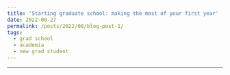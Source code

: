 ```yaml
---
title: 'Starting graduate school: making the most of your first year'
date: 2022-08-27
permalink: /posts/2022/08/blog-post-1/
tags:
  - grad school
  - academia
  - new grad student
---
```



------
